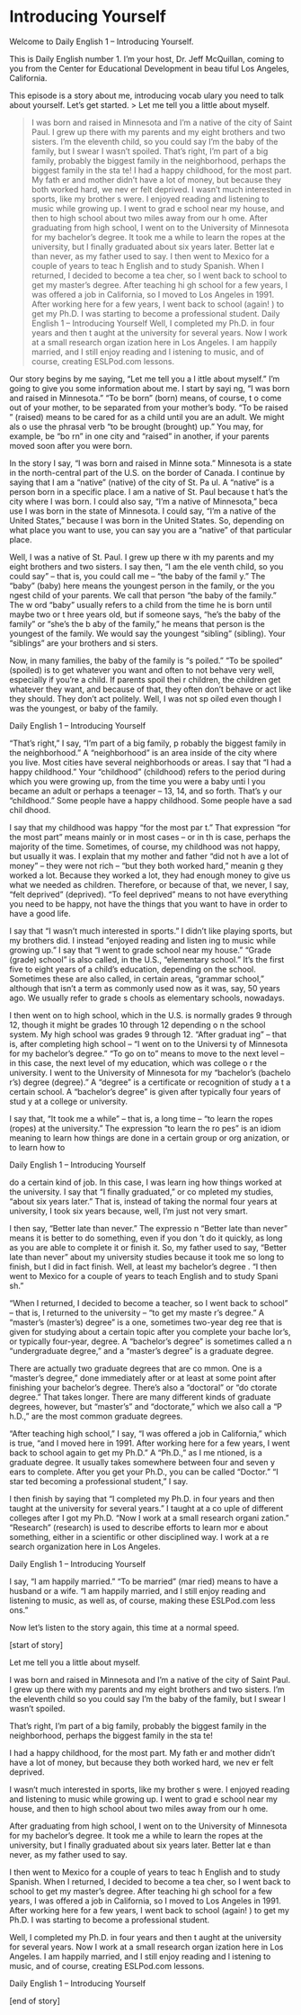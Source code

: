 # Introducing Yourself

Welcome to Daily English 1 – Introducing Yourself.

This is Daily English number 1. I’m your host, Dr. Jeff McQuillan, coming to you from the Center for Educational Development in beau tiful Los Angeles, California.

This episode is a story about me, introducing vocab ulary you need to talk about yourself. Let’s get started. > Let me tell you a little about myself.
> I was born and raised in Minnesota and I’m a native  of the city of Saint Paul. I grew up there with my parents and my eight brothers  and two sisters. I’m the eleventh child, so you could say I’m the baby of the family, but I swear I wasn’t spoiled.
> That’s right, I’m part of a big family, probably the biggest family in the neighborhood, perhaps the biggest family in the sta te!
> I had a happy childhood, for the most part. My fath er and mother didn’t have a lot of money, but because they both worked hard, we nev er felt deprived.
> I wasn’t much interested in sports, like my brother s were. I enjoyed reading and listening to music while growing up. I went to grad e school near my house, and then to high school about two miles away from our h ome.
> After graduating from high school, I went on to the  University of Minnesota for my bachelor’s degree. It took me a while to learn the ropes at the university, but I finally graduated about six years later. Better lat e than never, as my father used to say.
> I then went to Mexico for a couple of years to teac h English and to study Spanish. When I returned, I decided to become a tea cher, so I went back to school to get my master’s degree. After teaching hi gh school for a few years, I was offered a job in California, so I moved to Los Angeles in 1991. After working here for a few years, I went back to school (again! ) to get my Ph.D. I was starting to become a professional student.
> Daily English 1 – Introducing Yourself
>  Well, I completed my Ph.D. in four years and then t aught at the university for several years. Now I work at a small research organ ization here in Los Angeles. I am happily married, and I still enjoy reading and l istening to music, and of course, creating ESLPod.com lessons.

Our story begins by me saying, “Let me tell you a l ittle about myself.” I’m going to give you some information about me. I start by sayi ng, “I was born and raised in Minnesota.” “To be born” (born) means, of course, t o come out of your mother, to be separated from your mother’s body. “To be raised ” (raised) means to be cared for as a child until you are an adult. We might als o use the phrasal verb “to be brought (brought) up.” You may, for example, be “bo rn” in one city and “raised” in another, if your parents moved soon after you were born.

In the story I say, “I was born and raised in Minne sota.” Minnesota is a state in the north-central part of the U.S. on the border of  Canada. I continue by saying that I am a “native” (native) of the city of St. Pa ul. A “native” is a person born in a specific place. I am a native of St. Paul because t hat’s the city where I was born. I could also say, “I’m a native of Minnesota,” beca use I was born in the state of Minnesota. I could say, “I’m a native of the United  States,” because I was born in the United States. So, depending on what place you want to use, you can say you are a “native” of that particular place.

Well, I was a native of St. Paul. I grew up there w ith my parents and my eight brothers and two sisters. I say then, “I am the ele venth child, so you could say” – that is, you could call me – “the baby of the famil y.” The “baby” (baby) here means the youngest person in the family, or the you ngest child of your parents. We call that person “the baby of the family.” The w ord “baby” usually refers to a child from the time he is born until maybe two or t hree years old, but if someone says, “he’s the baby of the family” or “she’s the b aby of the family,” he means that person is the youngest of the family. We would  say the youngest “sibling” (sibling). Your “siblings” are your brothers and si sters.

Now, in many families, the baby of the family is “s poiled.” “To be spoiled” (spoiled) is to get whatever you want and often to not behave very well, especially if you’re a child. If parents spoil thei r children, the children get whatever they want, and because of that, they often  don’t behave or act like they should. They don’t act politely. Well, I was not sp oiled even though I was the youngest, or baby of the family.

Daily English 1 – Introducing Yourself

 “That’s right,” I say, “I’m part of a big family, p robably the biggest family in the neighborhood.” A “neighborhood” is an area inside of the city where you live. Most cities have several neighborhoods or areas. I say that “I had a happy childhood.” Your “childhood” (childhood) refers to the period during which you were growing up, from the time you were a baby unti l you became an adult or perhaps a teenager – 13, 14, and so forth. That’s y our “childhood.” Some people have a happy childhood. Some people have a sad chil dhood.

I say that my childhood was happy “for the most par t.” That expression “for the most part” means mainly or in most cases – or in th is case, perhaps the majority of the time. Sometimes, of course, my childhood was  not happy, but usually it was. I explain that my mother and father “did not h ave a lot of money” – they were not rich – “but they both worked hard,” meanin g they worked a lot. Because they worked a lot, they had enough money to give us  what we needed as children. Therefore, or because of that, we never, I say, “felt deprived” (deprived). “To feel deprived” means to not have everything you  need to be happy, not have the things that you want to have in order to have a  good life.

I say that “I wasn’t much interested in sports.” I didn’t like playing sports, but my brothers did. I instead “enjoyed reading and listen ing to music while growing up.” I say that “I went to grade school near my house.” “Grade (grade) school” is also called, in the U.S., “elementary school.” It’s the first five to eight years of a child’s education, depending on the school. Sometimes these  are also called, in certain areas, “grammar school,” although that isn’t a term  as commonly used now as it was, say, 50 years ago. We usually refer to grade s chools as elementary schools, nowadays.

I then went on to high school, which in the U.S. is  normally grades 9 through 12, though it might be grades 10 through 12 depending o n the school system. My high school was grades 9 through 12. “After graduat ing” – that is, after completing high school – “I went on to the Universi ty of Minnesota for my bachelor’s degree.” “To go on to” means to move to the next level – in this case, the next level of my education, which was college o r the university. I went to the University of Minnesota for my “bachelor’s (bachelo r’s) degree (degree).” A “degree” is a certificate or recognition of study a t a certain school. A “bachelor’s degree” is given after typically four years of stud y at a college or university.

I say that, “It took me a while” – that is, a long time – “to learn the ropes (ropes) at the university.” The expression “to learn the ro pes” is an idiom meaning to learn how things are done in a certain group or org anization, or to learn how to

Daily English 1 – Introducing Yourself

do a certain kind of job. In this case, I was learn ing how things worked at the university. I say that “I finally graduated,” or co mpleted my studies, “about six years later.” That is, instead of taking the normal  four years at university, I took six years because, well, I’m just not very smart.

I then say, “Better late than never.” The expressio n “Better late than never” means it is better to do something, even if you don ’t do it quickly, as long as you are able to complete it or finish it. So, my father  used to say, “Better late than never” about my university studies because it took me so long to finish, but I did in fact finish. Well, at least my bachelor’s degree . “I then went to Mexico for a couple of years to teach English and to study Spani sh.”

“When I returned, I decided to become a teacher, so  I went back to school” – that is, I returned to the university – “to get my maste r’s degree.” A “master’s (master’s) degree” is a one, sometimes two-year deg ree that is given for studying about a certain topic after you complete your bache lor’s, or typically four-year, degree. A “bachelor’s degree” is sometimes called a n “undergraduate degree,” and a “master’s degree” is a graduate degree.

There are actually two graduate degrees that are co mmon. One is a “master’s degree,” done immediately after or at least at some  point after finishing your bachelor’s degree. There’s also a “doctoral” or “do ctorate degree.” That takes longer. There are many different kinds of graduate degrees, however, but “master’s” and “doctorate,” which we also call a “P h.D.,” are the most common graduate degrees.

“After teaching high school,” I say, “I was offered  a job in California,” which is true, “and I moved here in 1991. After working here  for a few years, I went back to school again to get my Ph.D.” A “Ph.D.,” as I me ntioned, is a graduate degree. It usually takes somewhere between four and seven y ears to complete. After you get your Ph.D., you can be called “Doctor.” “I star ted becoming a professional student,” I say.

I then finish by saying that “I completed my Ph.D. in four years and then taught at the university for several years.” I taught at a co uple of different colleges after I got my Ph.D. “Now I work at a small research organi zation.” “Research” (research) is used to describe efforts to learn mor e about something, either in a scientific or other disciplined way. I work at a re search organization here in Los Angeles.

Daily English 1 – Introducing Yourself

I say, “I am happily married.” “To be married” (mar ried) means to have a husband or a wife. “I am happily married, and I still enjoy  reading and listening to music, as well as, of course, making these ESLPod.com less ons.”

Now let’s listen to the story again, this time at a  normal speed.

[start of story]

Let me tell you a little about myself.

I was born and raised in Minnesota and I’m a native  of the city of Saint Paul. I grew up there with my parents and my eight brothers  and two sisters. I’m the eleventh child so you could say I’m the baby of the  family, but I swear I wasn’t spoiled.

That’s right, I’m part of a big family, probably the biggest family in the neighborhood, perhaps the biggest family in the sta te!

I had a happy childhood, for the most part. My fath er and mother didn’t have a lot of money, but because they both worked hard, we nev er felt deprived.

I wasn’t much interested in sports, like my brother s were. I enjoyed reading and listening to music while growing up. I went to grad e school near my house, and then to high school about two miles away from our h ome.

After graduating from high school, I went on to the  University of Minnesota for my bachelor’s degree. It took me a while to learn the ropes at the university, but I finally graduated about six years later. Better lat e than never, as my father used to say.

I then went to Mexico for a couple of years to teac h English and to study Spanish. When I returned, I decided to become a tea cher, so I went back to school to get my master’s degree. After teaching hi gh school for a few years, I was offered a job in California, so I moved to Los Angeles in 1991. After working here for a few years, I went back to school (again! ) to get my Ph.D. I was starting to become a professional student.

Well, I completed my Ph.D. in four years and then t aught at the university for several years. Now I work at a small research organ ization here in Los Angeles. I am happily married, and I still enjoy reading and l istening to music, and of course, creating ESLPod.com lessons.

Daily English 1 – Introducing Yourself

 [end of story]

